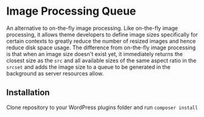 # Image Processing Queue

An alternative to on-the-fly image processing. Like on-the-fly image processing, it allows theme developers to define image sizes specifically for certain contexts to greatly reduce the number of resized images and hence reduce disk space usage. The difference from on-the-fly image processing is that when an image size doesn't exist yet, it immediately returns the closest size as the `src` and all available sizes of the same aspect ratio in the `srcset` and adds the image size to a queue to be generated in the background as server resources allow.
  
## Installation

Clone repository to your WordPress plugins folder and run `composer install`
